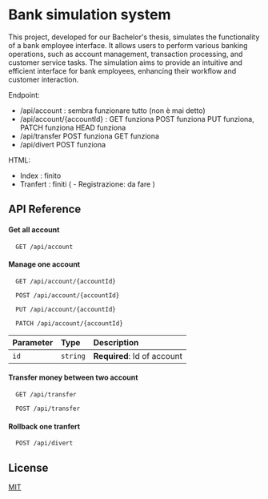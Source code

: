 
# Bank simulation system

This project, developed for our Bachelor's thesis, simulates the functionality of a bank employee interface. It allows users to perform various banking operations, such as account management, transaction processing, and customer service tasks. The simulation aims to provide an intuitive and efficient interface for bank employees, enhancing their workflow and customer interaction.

Endpoint:
- /api/account : sembra funzionare tutto (non è mai detto) 
- /api/account/{accountId} : 
        GET funziona 
        POST funziona 
        PUT funziona, 
        PATCH funziona 
        HEAD funziona
- /api/transfer
        POST funziona
        GET funziona
- /api/divert
       POST funziona

HTML:
- Index : finito
- Tranfert : finiti
( - Registrazione: da fare )




## API Reference

#### Get all account

```http
  GET /api/account
```

#### Manage one account

```http
  GET /api/account/{accountId}
```
```http
  POST /api/account/{accountId}
```
```http
  PUT /api/account/{accountId}
```
```http
  PATCH /api/account/{accountId}
```

| Parameter | Type     | Description                       |
| :-------- | :------- | :-------------------------------- |
| `id`      | `string` | **Required**: Id of account       |

#### Transfer money between two account

```http
  GET /api/transfer
```
```http
  POST /api/transfer
```

#### Rollback one tranfert 

```http
  POST /api/divert
```




## License

[MIT](https://choosealicense.com/licenses/mit/)

